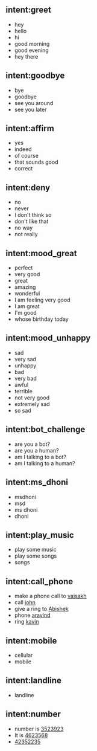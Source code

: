 ## intent:greet
- hey
- hello
- hi
- good morning
- good evening
- hey there

## intent:goodbye
- bye
- goodbye
- see you around
- see you later

## intent:affirm
- yes
- indeed
- of course
- that sounds good
- correct

## intent:deny
- no
- never
- I don't think so
- don't like that
- no way
- not really

## intent:mood_great
- perfect
- very good
- great
- amazing
- wonderful
- I am feeling very good
- I am great
- I'm good
- whose birthday today

## intent:mood_unhappy
- sad
- very sad
- unhappy
- bad
- very bad
- awful
- terrible
- not very good
- extremely sad
- so sad

## intent:bot_challenge
- are you a bot?
- are you a human?
- am I talking to a bot?
- am I talking to a human?

## intent:ms_dhoni
- msdhoni
- msd
- ms dhoni
- dhoni

## intent:play_music
- play some music
- play some songs
- songs

## intent:call_phone
- make a phone call to [vaisakh](name)
- call [john](name)
- give a ring to [Abishek](name)
- phone [aravind](name)
- ring [kavin](name)

## intent:mobile
- cellular
- mobile

## intent:landline
- landline

## intent:number
- number is [3523923](number)
- It is [4623568](number)
- [42352235](number)